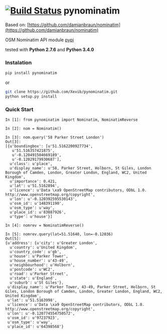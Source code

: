 [![Build Status](https://travis-ci.org/Xevib/pynominatim.svg?branch=master)](https://travis-ci.org/Xevib/pynominatim)
pynominatim
=========

Based on:
[https://github.com/damianbraun/nominatim](https://github.com/damianbraun/nominatim)

OSM Nominatim API module
[pypi](https://pypi.python.org/pypi/nominatim)

tested with **Python 2.7.6** and **Python 3.4.0**

### Instalation

```sh
pip install pynominatim
```

or

```sh
git clone https://github.com/Xevib/pynominatim.git
python setup.py install
```

### Quick Start

```
In [1]: from pynominatim import Nominatim, NominatimReverse

In [2]: nom = Nominatim()

In [3]: nom.query('58 Parker Street London')
Out[3]: 
[{u'boundingbox': [u'51.5162200927734',
   u'51.516357421875',
   u'-0.120491504669189',
   u'-0.12029179930687'],
  u'class': u'place',
  u'display_name': u'58, Parker Street, Holborn, St Giles, London Borough of Camden, London, Greater London, England, WC2, United Kingdom',
  u'importance': 0.421,
  u'lat': u'51.5162894',
  u'licence': u'Data \xa9 OpenStreetMap contributors, ODbL 1.0. http://www.openstreetmap.org/copyright',
  u'lon': u'-0.120392595530143',
  u'osm_id': u'148391190',
  u'osm_type': u'way',
  u'place_id': u'83887926',
  u'type': u'house'}]

In [4]: nomrev = NominatimReverse()

In [5]: nomrev.query(lat=51.51640, lon=-0.12036)
Out[5]: 
{u'address': {u'city': u'Greater London',
  u'country': u'United Kingdom',
  u'country_code': u'gb',
  u'house': u'Parker Tower',
  u'house_number': u'43-49',
  u'neighbourhood': u'Holborn',
  u'postcode': u'WC2',
  u'road': u'Parker Street',
  u'state': u'England',
  u'suburb': u'St Giles'},
 u'display_name': u'Parker Tower, 43-49, Parker Street, Holborn, St Giles, London Borough of Camden, London, Greater London, England, WC2, United Kingdom',
 u'lat': u'51.5163998',
 u'licence': u'Data \xa9 OpenStreetMap contributors, ODbL 1.0. http://www.openstreetmap.org/copyright',
 u'lon': u'-0.120774554750572',
 u'osm_id': u'97237923',
 u'osm_type': u'way',
 u'place_id': u'64398568'}
 ```

